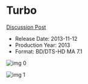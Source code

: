 # Turbo

[Discussion Post](https://www.avsforum.com/threads/bass-eq-for-filtered-movies.2995212/post-59742642)

* Release Date: 2013-11-12
* Production Year: 2013
* Format: BD/DTS-HD MA 7.1

![img 0](https://i.imgur.com/oh7Xi3D.jpg)

![img 1](https://i.imgur.com/WidOzu3.png)

